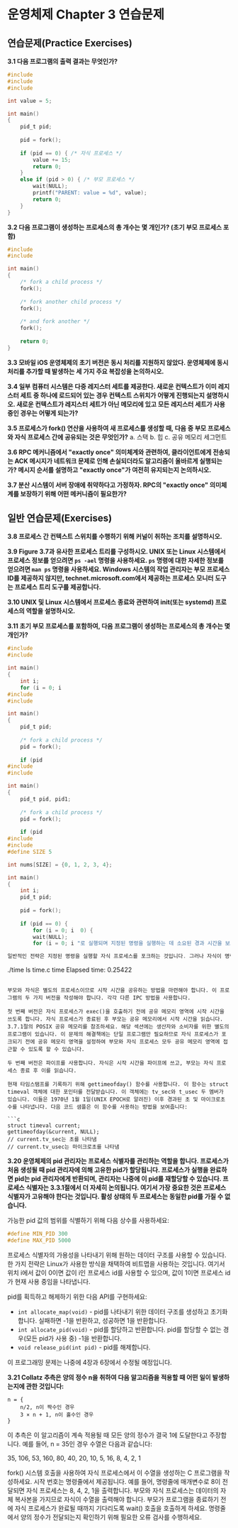 # 운영체제 Chapter 3 연습문제

## 연습문제(Practice Exercises)

**3.1 다음 프로그램의 출력 결과는 무엇인가?**

```c
#include 
#include 
#include 

int value = 5;

int main()
{
    pid_t pid;
    
    pid = fork();
    
    if (pid == 0) { /* 자식 프로세스 */
        value += 15;
        return 0;
    }
    else if (pid > 0) { /* 부모 프로세스 */
        wait(NULL);
        printf("PARENT: value = %d", value);
        return 0;
    }
}
```

**3.2 다음 프로그램이 생성하는 프로세스의 총 개수는 몇 개인가? (초기 부모 프로세스 포함)**

```c
#include 
#include 

int main()
{
    /* fork a child process */
    fork();
    
    /* fork another child process */
    fork();
    
    /* and fork another */
    fork();
    
    return 0;
}
```

**3.3 모바일 iOS 운영체제의 초기 버전은 동시 처리를 지원하지 않았다. 운영체제에 동시 처리를 추가할 때 발생하는 세 가지 주요 복잡성을 논의하시오.**

**3.4 일부 컴퓨터 시스템은 다중 레지스터 세트를 제공한다. 새로운 컨텍스트가 이미 레지스터 세트 중 하나에 로드되어 있는 경우 컨텍스트 스위치가 어떻게 진행되는지 설명하시오. 새로운 컨텍스트가 레지스터 세트가 아닌 메모리에 있고 모든 레지스터 세트가 사용 중인 경우는 어떻게 되는가?**

**3.5 프로세스가 fork() 연산을 사용하여 새 프로세스를 생성할 때, 다음 중 부모 프로세스와 자식 프로세스 간에 공유되는 것은 무엇인가?**
a. 스택
b. 힙
c. 공유 메모리 세그먼트

**3.6 RPC 메커니즘에서 "exactly once" 의미체계와 관련하여, 클라이언트에게 전송되는 ACK 메시지가 네트워크 문제로 인해 손실되더라도 알고리즘이 올바르게 실행되는가? 메시지 순서를 설명하고 "exactly once"가 여전히 유지되는지 논의하시오.**

**3.7 분산 시스템이 서버 장애에 취약하다고 가정하자. RPC의 "exactly once" 의미체계를 보장하기 위해 어떤 메커니즘이 필요한가?**

## 일반 연습문제(Exercises)

**3.8 프로세스 간 컨텍스트 스위치를 수행하기 위해 커널이 취하는 조치를 설명하시오.**

**3.9 Figure 3.7과 유사한 프로세스 트리를 구성하시오. UNIX 또는 Linux 시스템에서 프로세스 정보를 얻으려면 `ps -ael` 명령을 사용하세요. `ps` 명령에 대한 자세한 정보를 얻으려면 `man ps` 명령을 사용하세요. Windows 시스템의 작업 관리자는 부모 프로세스 ID를 제공하지 않지만, technet.microsoft.com에서 제공하는 프로세스 모니터 도구는 프로세스 트리 도구를 제공합니다.**

**3.10 UNIX 및 Linux 시스템에서 프로세스 종료와 관련하여 init(또는 systemd) 프로세스의 역할을 설명하시오.**

**3.11 초기 부모 프로세스를 포함하여, 다음 프로그램이 생성하는 프로세스의 총 개수는 몇 개인가?**

```c
#include 
#include 

int main()
{
    int i;
    for (i = 0; i 
#include 
#include 

int main()
{
    pid_t pid;
    
    /* fork a child process */
    pid = fork();
    
    if (pid 
#include 
#include 

int main()
{
    pid_t pid, pid1;
    
    /* fork a child process */
    pid = fork();
    
    if (pid 
#include 
#include 
#define SIZE 5

int nums[SIZE] = {0, 1, 2, 3, 4};

int main()
{
    int i;
    pid_t pid;
    
    pid = fork();
    
    if (pid == 0) {
        for (i = 0; i  0) {
        wait(NULL);
        for (i = 0; i "로 실행되며 지정된 명령을 실행하는 데 소요된 경과 시간을 보고합니다. 이는 fork() 및 exec() 함수와 경과 시간을 결정하기 위한 gettimeofday() 함수를 사용합니다. 또한 두 가지 다른 IPC 메커니즘의 사용이 필요합니다.**

일반적인 전략은 지정된 명령을 실행할 자식 프로세스를 포크하는 것입니다. 그러나 자식이 명령을 실행하기 전에 현재 시간의 타임스탬프("시작 시간"이라고 함)를 기록합니다. 부모 프로세스는 자식 프로세스가 종료될 때까지 기다립니다. 자식이 종료되면 부모는 종료 시간에 대한 현재 타임스탬프를 기록합니다. 시작 시간과 종료 시간의 차이는 명령을 실행하는 데 소요된 경과 시간을 나타냅니다. 아래 예시 출력은 ls 명령을 실행하는 데 소요된 시간을 보고합니다:

```
./time ls
time.c
time
Elapsed time: 0.25422
```

부모와 자식은 별도의 프로세스이므로 시작 시간을 공유하는 방법을 마련해야 합니다. 이 프로그램의 두 가지 버전을 작성해야 합니다. 각각 다른 IPC 방법을 사용합니다.

첫 번째 버전은 자식 프로세스가 exec()을 호출하기 전에 공유 메모리 영역에 시작 시간을 쓰도록 합니다. 자식 프로세스가 종료된 후 부모는 공유 메모리에서 시작 시간을 읽습니다. 3.7.1절의 POSIX 공유 메모리를 참조하세요. 해당 섹션에는 생산자와 소비자를 위한 별도의 프로그램이 있습니다. 이 문제의 해결책에는 단일 프로그램만 필요하므로 자식 프로세스가 포크되기 전에 공유 메모리 영역을 설정하여 부모와 자식 프로세스 모두 공유 메모리 영역에 접근할 수 있도록 할 수 있습니다.

두 번째 버전은 파이프를 사용합니다. 자식은 시작 시간을 파이프에 쓰고, 부모는 자식 프로세스 종료 후 이를 읽습니다.

현재 타임스탬프를 기록하기 위해 gettimeofday() 함수를 사용합니다. 이 함수는 struct timeval 객체에 대한 포인터를 전달받습니다. 이 객체에는 tv_sec와 t_usec 두 멤버가 있습니다. 이들은 1970년 1월 1일(UNIX EPOCH로 알려진) 이후 경과된 초 및 마이크로초 수를 나타냅니다. 다음 코드 샘플은 이 함수를 사용하는 방법을 보여줍니다:

```c
struct timeval current;
gettimeofday(&current, NULL);
// current.tv_sec는 초를 나타냄
// current.tv_usec는 마이크로초를 나타냄
```

**3.20 운영체제의 pid 관리자는 프로세스 식별자를 관리하는 역할을 합니다. 프로세스가 처음 생성될 때 pid 관리자에 의해 고유한 pid가 할당됩니다. 프로세스가 실행을 완료하면 pid는 pid 관리자에게 반환되며, 관리자는 나중에 이 pid를 재할당할 수 있습니다. 프로세스 식별자는 3.3.1절에서 더 자세히 논의됩니다. 여기서 가장 중요한 것은 프로세스 식별자가 고유해야 한다는 것입니다. 활성 상태의 두 프로세스는 동일한 pid를 가질 수 없습니다.**

가능한 pid 값의 범위를 식별하기 위해 다음 상수를 사용하세요:

```c
#define MIN_PID 300
#define MAX_PID 5000
```

프로세스 식별자의 가용성을 나타내기 위해 원하는 데이터 구조를 사용할 수 있습니다. 한 가지 전략은 Linux가 사용한 방식을 채택하여 비트맵을 사용하는 것입니다. 여기서 위치 i에서 값이 0이면 값이 i인 프로세스 id를 사용할 수 있으며, 값이 1이면 프로세스 id가 현재 사용 중임을 나타냅니다.

pid를 획득하고 해제하기 위한 다음 API를 구현하세요:
- `int allocate_map(void)` - pid를 나타내기 위한 데이터 구조를 생성하고 초기화합니다. 실패하면 -1을 반환하고, 성공하면 1을 반환합니다.
- `int allocate_pid(void)` - pid를 할당하고 반환합니다. pid를 할당할 수 없는 경우(모든 pid가 사용 중) -1을 반환합니다.
- `void release_pid(int pid)` - pid를 해제합니다.

이 프로그래밍 문제는 나중에 4장과 6장에서 수정될 예정입니다.

**3.21 Collatz 추측은 양의 정수 n을 취하여 다음 알고리즘을 적용할 때 어떤 일이 발생하는지에 관한 것입니다:**

```
n = {
    n/2, n이 짝수인 경우
    3 × n + 1, n이 홀수인 경우
}
```

이 추측은 이 알고리즘이 계속 적용될 때 모든 양의 정수가 결국 1에 도달한다고 주장합니다. 예를 들어, n = 35인 경우 수열은 다음과 같습니다:

35, 106, 53, 160, 80, 40, 20, 10, 5, 16, 8, 4, 2, 1

fork() 시스템 호출을 사용하여 자식 프로세스에서 이 수열을 생성하는 C 프로그램을 작성하세요. 시작 번호는 명령줄에서 제공됩니다. 예를 들어, 명령줄에 매개변수로 8이 전달되면 자식 프로세스는 8, 4, 2, 1을 출력합니다. 부모와 자식 프로세스는 데이터의 자체 복사본을 가지므로 자식이 수열을 출력해야 합니다. 부모가 프로그램을 종료하기 전에 자식 프로세스가 완료될 때까지 기다리도록 wait() 호출을 호출하게 하세요. 명령줄에서 양의 정수가 전달되는지 확인하기 위해 필요한 오류 검사를 수행하세요.
